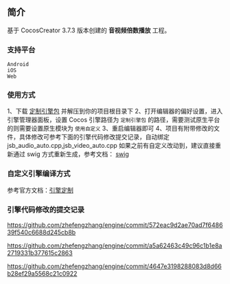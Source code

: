 ## 简介
基于 CocosCreator 3.7.3 版本创建的 **音视频倍数播放** 工程。

### 支持平台

    Android
    iOS
    Web

### 使用方式
1、下载 [定制引擎包](http://download.cocos.org/CocosTest/zhefengzhang/NoDelete/support-audio&video-setPlayRate-engine.zip) 并解压到你的项目根目录下
2、打开编辑器的偏好设置，进入引擎管理器面板，设置 Cocos 引擎路径为 `定制引擎包` 的路径，需要测试原生平台的则需要设置原生模块为 `使用自定义`
3、重启编辑器即可
4、项目有附带修改的文件，具体修改可参考下面的引擎代码修改提交记录，自动绑定 jsb_audio_auto.cpp,jsb_video_auto.cpp 如果之前有自定义改动到，建议直接重新通过 swig 方式重新生成，参考文档：
[swig](https://docs.cocos.com/creator/manual/zh/advanced-topics/jsb-swig.html)

### 自定义引擎编译方式
参考官方文档：[引擎定制](https://docs.cocos.com/creator/manual/zh/advanced-topics/engine-customization.html#13-%E5%AE%89%E8%A3%85%E7%BC%96%E8%AF%91%E4%BE%9D%E8%B5%96)

### 引擎代码修改的提交记录
https://github.com/zhefengzhang/engine/commit/572eac9d2ae70ad7f648639f540c6688d245cb8b

https://github.com/zhefengzhang/engine/commit/a5a62463c49c96c1b1e8a2719331b377615c2863

https://github.com/zhefengzhang/engine/commit/4647e3198288083d8d66b28ef29a5568c21c0922